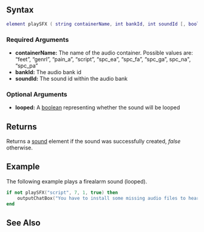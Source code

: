 Syntax
------

``` lua
element playSFX ( string containerName, int bankId, int soundId [, bool looped = false ] )
```

### Required Arguments

-   **containerName:** The name of the audio container. Possible values are: “feet”, “genrl”, “pain\_a”, “script”, “spc\_ea”, “spc\_fa”, “spc\_ga”, spc\_na", “spc\_pa”
-   **bankId:** The audio bank id
-   **soundId:** The sound id within the audio bank

### Optional Arguments

-   **looped:** A [boolean](/docs/boolean.md "wikilink") representing whether the sound will be looped

Returns
-------

Returns a [sound](/docs/sound.md "wikilink") element if the sound was successfully created, *false* otherwise.

Example
-------

The following example plays a firealarm sound (looped).

``` lua
if not playSFX("script", 7, 1, true) then
    outputChatBox("You have to install some missing audio files to hear the sound")
end
```

See Also
--------

